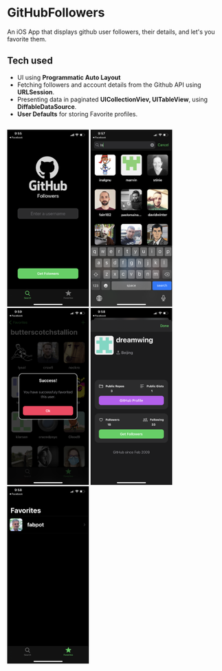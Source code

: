 # GitHubFollowers
An iOS App that displays github user followers, their details, and let's you favorite them.

## Tech used
* UI using **Programmatic Auto Layout**
* Fetching followers and account details from the Github API using **URLSession**.
* Presenting data in paginated **UICollectionViev, UITableView**, using **DiffableDataSource**.
* **User Defaults** for storing Favorite profiles.


<p style="float:left">
<img src="https://github.com/bogdandovgopol/GitHubFollowers/blob/master/1.PNG?raw=true" width="190" />
<img src="https://github.com/bogdandovgopol/GitHubFollowers/blob/master/2.PNG?raw=true" width="190" />
<img src="https://github.com/bogdandovgopol/GitHubFollowers/blob/master/3.PNG?raw=true" width="190" />
<img src="https://github.com/bogdandovgopol/GitHubFollowers/blob/master/4.PNG?raw=true" width="190" />
<img src="https://github.com/bogdandovgopol/GitHubFollowers/blob/master/5.PNG?raw=true" width="190" />
</p>
